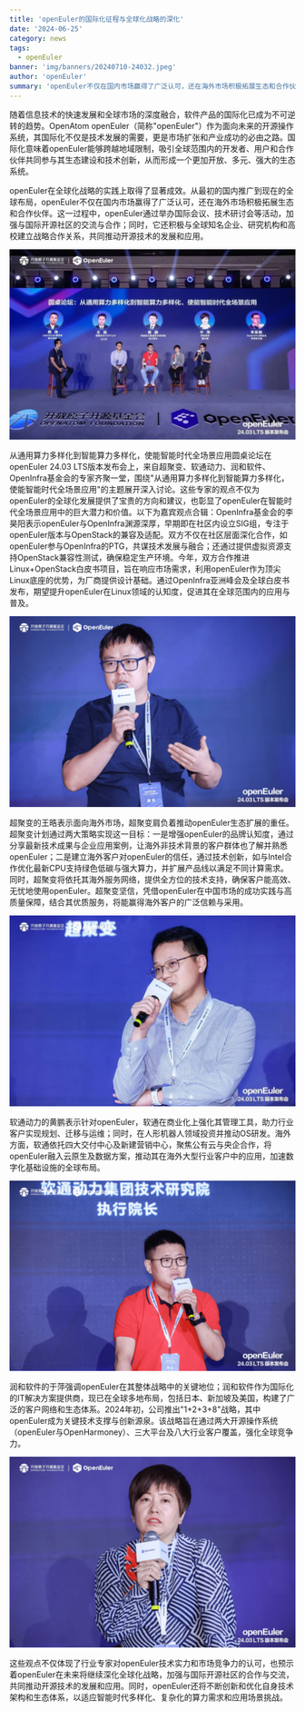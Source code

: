 ```yaml
---
title: 'openEuler的国际化征程与全球化战略的深化'
date: '2024-06-25'
category: news
tags:
  - openEuler
banner: 'img/banners/20240710-24032.jpeg'
author: 'openEuler'
summary: 'openEuler不仅在国内市场赢得了广泛认可，还在海外市场积极拓展生态和合作伙伴。'
---
```





随着信息技术的快速发展和全球市场的深度融合，软件产品的国际化已成为不可逆转的趋势。OpenAtom
openEuler（简称\"openEuler\"）作为面向未来的开源操作系统，其国际化不仅是技术发展的需要，更是市场扩张和产业成功的必由之路。国际化意味着openEuler能够跨越地域限制，吸引全球范围内的开发者、用户和合作伙伴共同参与其生态建设和技术创新，从而形成一个更加开放、多元、强大的生态系统。

openEuler在全球化战略的实践上取得了显著成效。从最初的国内推广到现在的全球布局，openEuler不仅在国内市场赢得了广泛认可，还在海外市场积极拓展生态和合作伙伴。这一过程中，openEuler通过举办国际会议、技术研讨会等活动，加强与国际开源社区的交流与合作；同时，它还积极与全球知名企业、研究机构和高校建立战略合作关系，共同推动开源技术的发展和应用。


![image2](./media/image1.jpeg)

从通用算力多样化到智能算力多样化，使能智能时代全场景应用圆桌论坛在openEuler
24.03
LTS版本发布会上，来自超聚变、软通动力、润和软件、OpenInfra基金会的专家齐聚一堂，围绕"从通用算力多样化到智能算力多样化，使能智能时代全场景应用"的主题展开深入讨论。这些专家的观点不仅为openEuler的全球化发展提供了宝贵的方向和建议，也彰显了openEuler在智能时代全场景应用中的巨大潜力和价值。以下为嘉宾观点合辑：OpenInfra基金会的李昊阳表示openEuler与OpenInfra渊源深厚，早期即在社区内设立SIG组，专注于openEuler版本与OpenStack的兼容及适配。双方不仅在社区层面深化合作，如openEuler参与OpenInfra的PTG，共谋技术发展与融合；还通过提供虚拟资源支持OpenStack兼容性测试，确保稳定生产环境。今年，双方合作推进Linux+OpenStack白皮书项目，旨在响应市场需求，利用openEuler作为顶尖Linux底座的优势，为厂商提供设计基础。通过OpenInfra亚洲峰会及全球白皮书发布，期望提升openEuler在Linux领域的认知度，促进其在全球范围内的应用与普及。

![image2](./media/image2.png)

超聚变的王晧表示面向海外市场，超聚变肩负着推动openEuler生态扩展的重任。超聚变计划通过两大策略实现这一目标：一是增强openEuler的品牌认知度，通过分享最新技术成果与企业应用案例，让海外非技术背景的客户群体也了解并熟悉openEuler；二是建立海外客户对openEuler的信任，通过技术创新，如与Intel合作优化最新CPU支持绿色低碳与强大算力，并扩展产品线以满足不同计算需求。同时，超聚变将依托其海外服务网络，提供全方位的技术支持，确保客户能高效、无忧地使用openEuler。超聚变坚信，凭借openEuler在中国市场的成功实践与高质量保障，结合其优质服务，将能赢得海外客户的广泛信赖与采用。


![image2](./media/image3.jpeg)

软通动力的黄鹏表示针对openEuler，软通在商业化上强化其管理工具，助力行业客户实现规划、迁移与运维；同时，在人形机器人领域投资并推动OS研发。海外方面，软通依托四大交付中心及新建营销中心，聚焦公有云与央企合作，将openEuler融入云原生及数据方案，推动其在海外大型行业客户中的应用，加速数字化基础设施的全球布局。

![image2](./media/image4.png)

润和软件的于萍强调openEuler在其整体战略中的关键地位；润和软件作为国际化的IT解决方案提供商，现已在全球多地布局，包括日本、新加坡及美国，构建了广泛的客户网络和生态体系。2024年初，公司推出"1+2+3+8"战略，其中openEuler成为关键技术支撑与创新源泉。该战略旨在通过两大开源操作系统（openEuler与OpenHarmoney）、三大平台及八大行业客户覆盖，强化全球竞争力。

![image2](./media/image5.png)

这些观点不仅体现了行业专家对openEuler技术实力和市场竞争力的认可，也预示着openEuler在未来将继续深化全球化战略，加强与国际开源社区的合作与交流，共同推动开源技术的发展和应用。同时，openEuler还将不断创新和优化自身技术架构和生态体系，以适应智能时代多样化、复杂化的算力需求和应用场景挑战。
